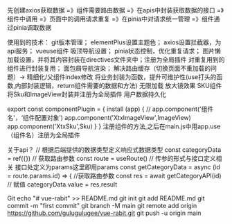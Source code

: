 先创建axios获取数据 =》组件需要路由数据 =》在apis中封装获取数据的接口 =》组件中调用 =》页面中的调用请求重复 =》在pinia中对请求统一管理 =》组件通过pinia调取数据


使用到的技术：
    git版本管理；
    elementPlus设置主题色；
    axios设置拦截器，为api服务；
    vueuse组件
    吸顶导航设置；
    pinia状态控制，优化重复请求；
    图片懒加载设置，并将其内容封装在directives文件夹中；注册为全局插件
    对重复用到的组件进行封装复用；
    面包屑导航渲染；
    解决路由缓存（切换页面不重加载的问题）-> 精细化/父组件index修改
    将业务封装为函数，提升可维护性(use打头的函数,内部封装逻辑，return组件需要的数据和方法)
    无限加载
    放大镜效果
    SKU组件
    将Sku和ImageView封装并注册为全局插件
    用户数据持久化



export const componentPlugin = {
    install (app) {
        // app.component('组件名'，‘组件配置对象’)
        app.component('XtxImageView',ImageView)
        app.component('XtxSku',Sku)
    }
}
注册组件的方法,之后在main.js中用app.use（组件名）注册为全局插件


关于api？
    // 根据后端提供的数据类型定义响应式数据类型
    const categoryData = ref({})
    // 获取路由参数
    const route = useRoute()
    // 传参的形式与接口定义相关 接口处定义为params这里即用params
    const getCategoryData = async (id = route.params.id) => {
    //获取路由参数
    const res = await getCategoryAPI(id)
    // 赋值
    categoryData.value = res.result



Git
echo "# vue-rabit" >> README.md
git init
git add README.md
git commit -m "first commit"
git branch -M main
git remote add origin https://github.com/gulugulugee/vue-rabit.git
git push -u origin main
